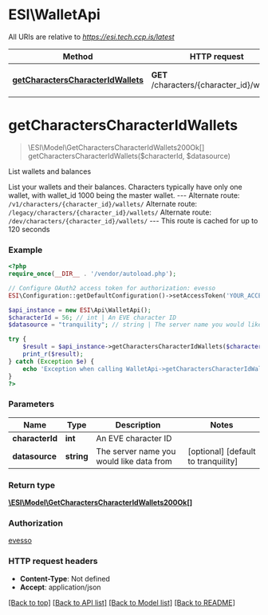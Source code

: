 # ESI\WalletApi

All URIs are relative to *https://esi.tech.ccp.is/latest*

Method | HTTP request | Description
------------- | ------------- | -------------
[**getCharactersCharacterIdWallets**](WalletApi.md#getCharactersCharacterIdWallets) | **GET** /characters/{character_id}/wallets/ | List wallets and balances


# **getCharactersCharacterIdWallets**
> \ESI\Model\GetCharactersCharacterIdWallets200Ok[] getCharactersCharacterIdWallets($characterId, $datasource)

List wallets and balances

List your wallets and their balances. Characters typically have only one wallet, with wallet_id 1000 being the master wallet.  ---  Alternate route: `/v1/characters/{character_id}/wallets/`  Alternate route: `/legacy/characters/{character_id}/wallets/`  Alternate route: `/dev/characters/{character_id}/wallets/`   ---  This route is cached for up to 120 seconds

### Example
```php
<?php
require_once(__DIR__ . '/vendor/autoload.php');

// Configure OAuth2 access token for authorization: evesso
ESI\Configuration::getDefaultConfiguration()->setAccessToken('YOUR_ACCESS_TOKEN');

$api_instance = new ESI\Api\WalletApi();
$characterId = 56; // int | An EVE character ID
$datasource = "tranquility"; // string | The server name you would like data from

try {
    $result = $api_instance->getCharactersCharacterIdWallets($characterId, $datasource);
    print_r($result);
} catch (Exception $e) {
    echo 'Exception when calling WalletApi->getCharactersCharacterIdWallets: ', $e->getMessage(), PHP_EOL;
}
?>
```

### Parameters

Name | Type | Description  | Notes
------------- | ------------- | ------------- | -------------
 **characterId** | **int**| An EVE character ID |
 **datasource** | **string**| The server name you would like data from | [optional] [default to tranquility]

### Return type

[**\ESI\Model\GetCharactersCharacterIdWallets200Ok[]**](../Model/GetCharactersCharacterIdWallets200Ok.md)

### Authorization

[evesso](../../README.md#evesso)

### HTTP request headers

 - **Content-Type**: Not defined
 - **Accept**: application/json

[[Back to top]](#) [[Back to API list]](../../README.md#documentation-for-api-endpoints) [[Back to Model list]](../../README.md#documentation-for-models) [[Back to README]](../../README.md)

